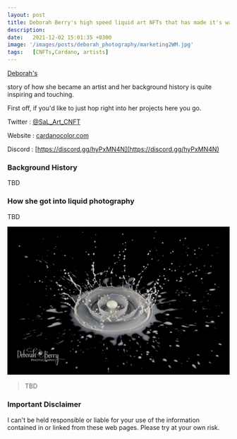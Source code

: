 ```yaml
---
layout: post
title: Deborah Berry's high speed liquid art NFTs that has made it's way into Cardano is something special to see.
description: 
date:   2021-12-02 15:01:35 +0300
image: '/images/posts/deborah_photography/marketing2WM.jpg'
tags:   [CNFTs,Cardano, artists]
---
```


[Deborah's](https://www.deborahberryphotography.com/) 

story of how she became an artist and her background history is quite inspiring and touching. 

First off, if you'd like to just hop right into her projects here you go.

Twitter : [@SaL_Art_CNFT](https://twitter.com/DeborahBerryPic)  

Website : [cardanocolor.com](https://www.deborahberryphotography.com/)

Discord : [https://discord.gg/hyPxMN4N](https://discord.gg/hyPxMN4N)


### Background History
TBD

### How she got into liquid photography
TBD

![](/images/posts/deborah_photography/DSC_3989-1WM.jpg) 

> TBD 

### Important Disclaimer
I can't be held responsible or liable for your use of the information contained in or linked from these web pages. Please try at your own risk.
